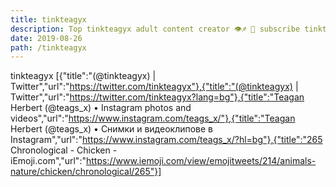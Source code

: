 ```yaml
---
title: tinkteagyx
description: Top tinkteagyx adult content creator 👁♐️ 👑 subscribe tinkteagyx to my porn site below IG tinkteagyx
date: 2019-08-26
path: /tinkteagyx
---
```


tinkteagyx
[{"title":"(@tinkteagyx) | Twitter","url":"https://twitter.com/tinkteagyx"},{"title":"(@tinkteagyx) | Twitter","url":"https://twitter.com/tinkteagyx?lang=bg"},{"title":"Teagan Herbert (@teags_x) • Instagram photos and videos","url":"https://www.instagram.com/teags_x/"},{"title":"Teagan Herbert (@teags_x) • Снимки и видеоклипове в Instagram","url":"https://www.instagram.com/teags_x/?hl=bg"},{"title":"265 Chronological - Chicken - iEmoji.com","url":"https://www.iemoji.com/view/emojitweets/214/animals-nature/chicken/chronological/265"}]

